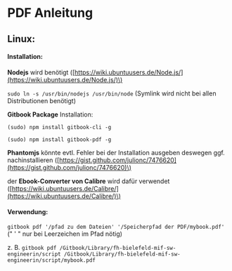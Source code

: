 # PDF Anleitung

## Linux:

#### Installation:

**Nodejs** wird benötigt \([https://wiki.ubuntuusers.de/Node.js/](https://wiki.ubuntuusers.de/Node.js/)\)

`sudo ln -s /usr/bin/nodejs /usr/bin/node` \(Symlink wird nicht bei allen Distributionen benötigt\)

**Gitbook Package** Installation:

`(sudo) npm install gitbook-cli -g`

`(sudo) npm install gitbook-pdf -g`

**Phantomjs** könnte evtl. Fehler bei der Installation ausgeben deswegen ggf. nachinstallieren \([https://gist.github.com/julionc/7476620](https://gist.github.com/julionc/7476620)\)

der **Ebook-Converter von Calibre** wird dafür verwendet \([https://wiki.ubuntuusers.de/Calibre/](https://wiki.ubuntuusers.de/Calibre/)\)

#### Verwendung:

`gitbook pdf '/pfad zu dem Dateien' '/Speicherpfad der PDF/mybook.pdf'` \(" ' " nur bei Leerzeichen im Pfad nötig\)

z. B. `gitbook pdf /Gitbook/Library/fh-bielefeld-mif-sw-engineerin/script /Gitbook/Library/fh-bielefeld-mif-sw-engineerin/script/mybook.pdf`

